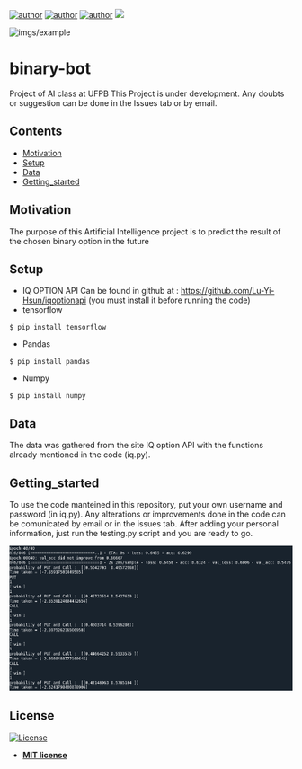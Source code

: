 [![author](https://img.shields.io/badge/author-ItamarRocha-black.svg)](https://github.com/ItamarRocha) 
[![author](https://img.shields.io/badge/author-voidzero-red.svg)](https://github.com/void-zero) 
[![author](https://img.shields.io/badge/author-jpvt-red.svg)](https://github.com/jpvt) 
[![](https://img.shields.io/badge/python-3.7+-blue.svg)](https://www.python.org/downloads/release/python-365/)

![imgs/example](mac_forex.jpg)

# binary-bot
Project of AI class at UFPB
This Project is under development. Any doubts or suggestion can be done in the Issues tab or by email.

## Contents
- [Motivation](#Motivation)
- [Setup](#Setup)
- [Data](#Data)
- [Getting_started](#Getting_started)

## Motivation

The purpose of this Artificial Intelligence project is to predict the result of the chosen binary option in the future

## Setup
- IQ OPTION API
Can be found in github at : https://github.com/Lu-Yi-Hsun/iqoptionapi (you must install it before running the code)
- tensorflow
```shell
$ pip install tensorflow
```
- Pandas
```shell
$ pip install pandas
```
- Numpy
```shell
$ pip install numpy
```

## Data

The data was gathered from the site IQ option API with the functions already mentioned in the code (iq.py).

## Getting_started

To use the code manteined in this repository, put your own username and password (in iq.py). Any alterations or improvements done in the code can be comunicated by email or in the issues tab.
After adding your personal information, just run the testing.py script and you are ready to go.

![imgs/results](result_binary.png)
## License

[![License](http://img.shields.io/:license-mit-blue.svg?style=flat-square)](http://badges.mit-license.org)

- **[MIT license](http://opensource.org/licenses/mit-license.php)**
